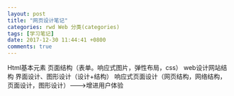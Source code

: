 ```yaml
---
layout: post
title: "网页设计笔记"
categories: rwd Web 分类(categories)
tags: [学习笔记]
date: 2017-12-30 11:44:41 +0800
comments: true
---
```


Html基本元素
页面结构（表单。响应式图片，弹性布局，css）
web设计网站结构
界面设计、图形设计（设计+结构）
响应式页面设计（网页结构，网络结构，页面设计，图形设计）--->增进用户体验
